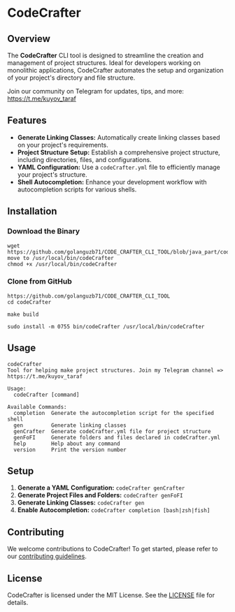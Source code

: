 # CodeCrafter

## Overview

The **CodeCrafter** CLI tool is designed to streamline the creation and management of project structures. Ideal for developers working on monolithic applications, CodeCrafter automates the setup and organization of your project's directory and file structure.

<p>Join our community on Telegram for updates, tips, and more: <a href="https://t.me/kuyov_taraf" target="_blank">https://t.me/kuyov_taraf</a></p>

## Features

<ul>
    <li><strong>Generate Linking Classes:</strong> Automatically create linking classes based on your project's requirements.</li>
    <li><strong>Project Structure Setup:</strong> Establish a comprehensive project structure, including directories, files, and configurations.</li>
    <li><strong>YAML Configuration:</strong> Use a <code>codeCrafter.yml</code> file to efficiently manage your project's structure.</li>
    <li><strong>Shell Autocompletion:</strong> Enhance your development workflow with autocompletion scripts for various shells.</li>
</ul>

## Installation

### Download the Binary

<pre><code>wget https://github.com/golanguzb71/CODE_CRAFTER_CLI_TOOL/blob/java_part/codeCrafter 
move to /usr/local/bin/codeCrafter
chmod +x /usr/local/bin/codeCrafter</code></pre>

### Clone from GitHub

<pre><code>https://github.com/golanguzb71/CODE_CRAFTER_CLI_TOOL
cd codeCrafter</code></pre>

<pre><code>make build</code></pre>

<pre><code>sudo install -m 0755 bin/codeCrafter /usr/local/bin/codeCrafter</code></pre>

## Usage

<pre><code>codeCrafter
Tool for helping make project structures. Join my Telegram channel => https://t.me/kuyov_taraf

Usage:
  codeCrafter [command]

Available Commands:
  completion  Generate the autocompletion script for the specified shell
  gen         Generate linking classes
  genCrafter  Generate codeCrafter.yml file for project structure
  genFoFI     Generate folders and files declared in codeCrafter.yml
  help        Help about any command
  version     Print the version number</code></pre>

## Setup

<ol>
    <li><strong>Generate a YAML Configuration:</strong> <code>codeCrafter genCrafter</code></li>
    <li><strong>Generate Project Files and Folders:</strong> <code>codeCrafter genFoFI</code></li>
    <li><strong>Generate Linking Classes:</strong> <code>codeCrafter gen</code></li>
    <li><strong>Enable Autocompletion:</strong> <code>codeCrafter completion [bash|zsh|fish]</code></li>
</ol>

## Contributing

We welcome contributions to CodeCrafter! To get started, please refer to our <a href="CONTRIBUTING.md" target="_blank">contributing guidelines</a>.

## License

CodeCrafter is licensed under the MIT License. See the <a href="LICENSE" target="_blank">LICENSE</a> file for details.
